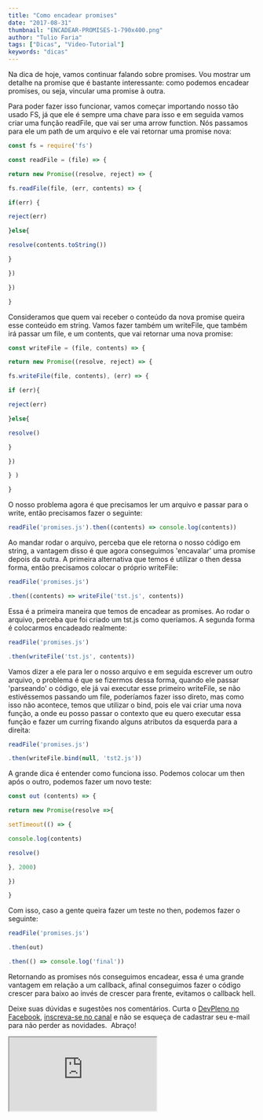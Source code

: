 ```yaml
---
title: "Como encadear promises"
date: "2017-08-31"
thumbnail: "ENCADEAR-PROMISES-1-790x400.png"
author: "Tulio Faria"
tags: ["Dicas", "Video-Tutorial"]
keywords: "dicas"
---
```



Na dica de hoje, vamos continuar falando sobre promises. Vou mostrar um detalhe na promise que é bastante interessante: como podemos encadear promises, ou seja, vincular uma promise à outra.

Para poder fazer isso funcionar, vamos começar importando nosso tão usado FS, já que ele é sempre uma chave para isso e em seguida vamos criar uma função readFile, que vai ser uma arrow function. Nós passamos para ele um path de um arquivo e ele vai retornar uma promise nova:

```jsx {numberLines: true}
const fs = require('fs')

const readFile = (file) => {

return new Promise((resolve, reject) => {

fs.readFile(file, (err, contents) => {

if(err) {

reject(err)

}else{

resolve(contents.toString())

}

})

})

}
```

Consideramos que quem vai receber o conteúdo da nova promise queira esse conteúdo em string. Vamos fazer também um writeFile, que também irá passar um file, e um contents, que vai retornar uma nova promise:

```jsx {numberLines: true}
const writeFile = (file, contents) => {

return new Promise((resolve, reject) => {

fs.writeFile(file, contents), (err) => {

if (err){

reject(err)

}else{

resolve()

}

})

} )

}
```

O nosso problema agora é que precisamos ler um arquivo e passar para o write, então precisamos fazer o seguinte:

```jsx {numberLines: true}
readFile('promises.js').then((contents) => console.log(contents))
```

Ao mandar rodar o arquivo, perceba que ele retorna o nosso código em string, a vantagem disso é que agora conseguimos 'encavalar' uma promise depois da outra. A primeira alternativa que temos é utilizar o then dessa forma, então precisamos colocar o próprio writeFile:

```jsx {numberLines: true}
readFile('promises.js')

.then((contents) => writeFile('tst.js', contents))
```

Essa é a primeira maneira que temos de encadear as promises. Ao rodar o arquivo, perceba que foi criado um tst.js como queríamos. A segunda forma é colocarmos encadeado realmente:

```jsx {numberLines: true}
readFile('promises.js')

.then(writeFile('tst.js', contents))
```

Vamos dizer a ele para ler o nosso arquivo e em seguida escrever um outro arquivo, o problema é que se fizermos dessa forma, quando ele passar 'parseando' o código, ele já vai executar esse primeiro writeFile, se não estivéssemos passando um file, poderíamos fazer isso direto, mas como isso não acontece, temos que utilizar o bind, pois ele vai criar uma nova função, a onde eu posso passar o contexto que eu quero executar essa função e fazer um curring fixando alguns atributos da esquerda para a direita:

```jsx {numberLines: true}
readFile('promises.js')

.then(writeFile.bind(null, 'tst2.js'))
```

A grande dica é entender como funciona isso. Podemos colocar um then após o outro, podemos fazer um novo teste:

```jsx {numberLines: true}
const out (contents) => {

return new Promise(resolve =>{

setTimeout(() => {

console.log(contents)

resolve()

}, 2000)

})

}
```

Com isso, caso a gente queira fazer um teste no then, podemos fazer o seguinte:

```jsx {numberLines: true}
readFile('promises.js')

.then(out)

.then(() => console.log('final'))
```

Retornando as promises nós conseguimos encadear, essa é uma grande vantagem em relação a um callback, afinal conseguimos fazer o código crescer para baixo ao invés de crescer para frente, evitamos o callback hell.

 Deixe suas dúvidas e sugestões nos comentários. Curta o [DevPleno no Facebook](https://www.facebook.com/devpleno), [inscreva-se no canal](https://www.youtube.com/devplenocom) e não se esqueça de cadastrar seu e-mail para não perder as novidades.  Abraço!


<div class="embed-responsive embed-responsive-16by9"> 
<iframe class="embed-responsive-item" src="https://www.youtube.com/embed/-xcbKhbk2ec" allowfullscreen></iframe> 
</div>